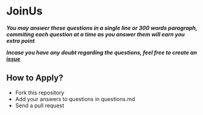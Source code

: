 # JoinUs

***You may answer these questions in a single line or 300 words paragraph, commiting each question at a time as you answer them will earn you extra point***

***Incase you have any doubt regarding the questions, feel free to create an [issue](https://github.com/redpanthers/JoinUs/issues)***

## How to Apply?

* Fork this repository
* Add your answers to questions in questions.md
* Send a pull request

